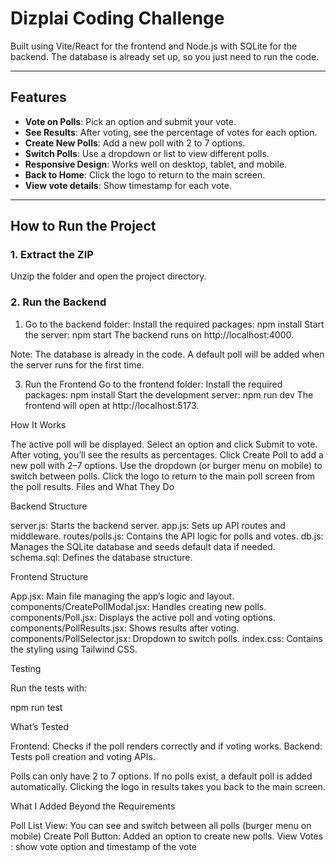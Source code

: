 # Dizplai Coding Challenge

Built using Vite/React for the frontend and Node.js with SQLite for the backend. The database is already set up, so you just need to run the code.

---

## Features

- **Vote on Polls**: Pick an option and submit your vote.
- **See Results**: After voting, see the percentage of votes for each option.
- **Create New Polls**: Add a new poll with 2 to 7 options.
- **Switch Polls**: Use a dropdown or list to view different polls.
- **Responsive Design**: Works well on desktop, tablet, and mobile.
- **Back to Home**: Click the logo to return to the main screen.
- **View vote details**: Show timestamp for each vote.

---

## How to Run the Project

### 1. Extract the ZIP

Unzip the folder and open the project directory.

### 2. Run the Backend

1. Go to the backend folder:
   Install the required packages:
   npm install
   Start the server:
   npm start
   The backend runs on http://localhost:4000.

Note: The database is already in the code. A default poll will be added when the server runs for the first time.

3. Run the Frontend
   Go to the frontend folder:
   Install the required packages:
   npm install
   Start the development server:
   npm run dev
   The frontend will open at http://localhost:5173.

How It Works

The active poll will be displayed. Select an option and click Submit to vote.
After voting, you’ll see the results as percentages.
Click Create Poll to add a new poll with 2–7 options.
Use the dropdown (or burger menu on mobile) to switch between polls.
Click the logo to return to the main poll screen from the poll results.
Files and What They Do

Backend Structure

server.js: Starts the backend server.
app.js: Sets up API routes and middleware.
routes/polls.js: Contains the API logic for polls and votes.
db.js: Manages the SQLite database and seeds default data if needed.
schema.sql: Defines the database structure.

Frontend Structure

App.jsx: Main file managing the app’s logic and layout.
components/CreatePollModal.jsx: Handles creating new polls.
components/Poll.jsx: Displays the active poll and voting options.
components/PollResults.jsx: Shows results after voting.
components/PollSelector.jsx: Dropdown to switch polls.
index.css: Contains the styling using Tailwind CSS.

Testing

Run the tests with:

npm run test

What’s Tested

Frontend: Checks if the poll renders correctly and if voting works.
Backend: Tests poll creation and voting APIs.

Polls can only have 2 to 7 options.
If no polls exist, a default poll is added automatically.
Clicking the logo in results takes you back to the main screen.

What I Added Beyond the Requirements

Poll List View: You can see and switch between all polls (burger menu on mobile)
Create Poll Button: Added an option to create new polls.
View Votes : show vote option and timestamp of the vote

